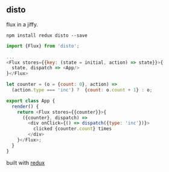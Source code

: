 disto
---

flux in a jiffy.

`npm install redux disto --save`

```js
import {Flux} from 'disto';

...
<Flux stores={{key: (state = initial, action) => state}}>{
  state, dispatch => <App/>
}</Flux>
```

```js
let counter = (o = {count: 0}, action) =>
  (action.type === 'inc') ?  {count: o.count + 1} : o;

export class App {
  render() {
    return <Flux stores={{counter}}>{
      ({counter}, dispatch) =>
        <div onClick={() => dispatch({type: 'inc'})}>
          clicked {counter.count} times
        </div>
    }</Flux>;
  }
}
```

built with [redux](https://github.com/gaearon/redux)

